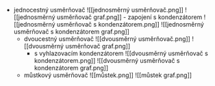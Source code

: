 - jednocestný usměrňovač
		![[jednosměrný usměrňovač.png]]
		![[jednosměrný usměrňovač graf.png]]
		- zapojení s kondenzátorem
		![[jednosměrný usměrňovač s kondenzátorem.png]]
		![[jednosměrný usměrňovač s kondenzátorem graf.png]]
	- dvoucestný usměrňovač
		![[dvousměrný usměrňovač.png]]
		![[dvousměrný usměrňovač graf.png]]
		- s vyhlazovacím kondenzátorem
		![[dvousměrný usměrňovač s kondenzátorem.png]]
		![[dvousměrný usměrňovač s kondenzátorem graf.png]]
	- můstkový usměrňovač
			![[můstek.png]]
		![[můstek graf.png]]
		